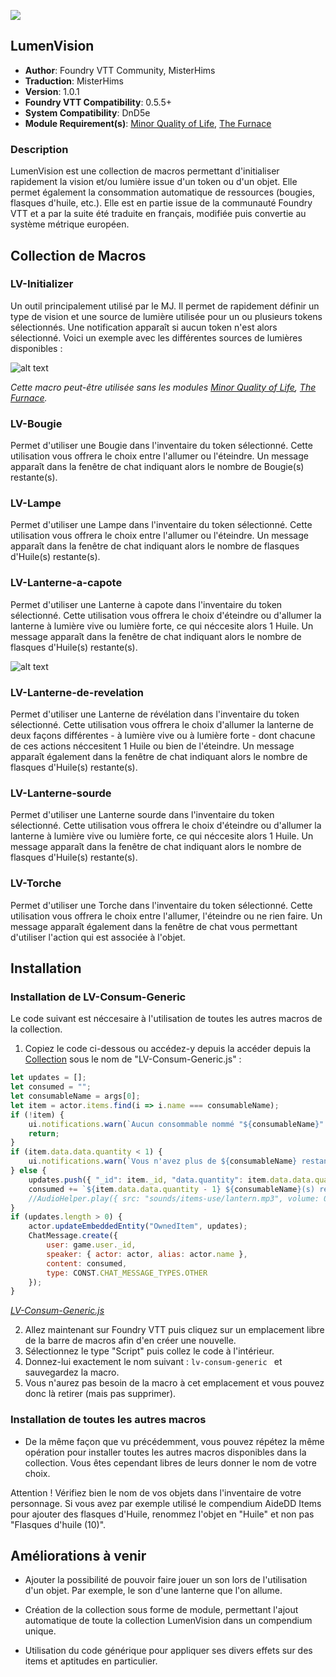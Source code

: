 ![](https://img.shields.io/badge/Foundry-v0.5.5-informational)
## LumenVision

* **Author**: Foundry VTT Community, MisterHims
* **Traduction**: MisterHims
* **Version**: 1.0.1
* **Foundry VTT Compatibility**: 0.5.5+
* **System Compatibility**: DnD5e
* **Module Requirement(s)**: [Minor Quality of Life](https://gitlab.com/tposney/minor-qol/tree/master), [The Furnace](https://github.com/kakaroto/fvtt-module-furnace)

### Description
LumenVision est une collection de macros permettant d'initialiser rapidement la vision et/ou lumière issue d'un token ou d'un objet. Elle permet également la consommation automatique de ressources (bougies, flasques d'huile, etc.). Elle est en partie issue de la communauté Foundry VTT et a par la suite été traduite en français, modifiée puis convertie au système métrique européen.

## Collection de Macros

### LV-Initializer
Un outil principalement utilisé par le MJ. Il permet de rapidement définir un type de vision et une source de lumière utilisée pour un ou plusieurs tokens sélectionnés. Une notification apparaît si aucun token n'est alors sélectionné. Voici un exemple avec les différentes sources de lumières disponibles :

![alt text](https://github.com/MisterHims/FoundryVTT/blob/master/ScriptMacros/LumenVision/FR/images/dem_01.gif)

*Cette macro peut-être utilisée sans les modules [Minor Quality of Life](https://gitlab.com/tposney/minor-qol/tree/master), [The Furnace](https://github.com/kakaroto/fvtt-module-furnace).*

### LV-Bougie
Permet d'utiliser une Bougie dans l'inventaire du token sélectionné. Cette utilisation vous offrera le choix entre l'allumer ou l'éteindre. Un message apparaît dans la fenêtre de chat indiquant alors le nombre de Bougie(s) restante(s).

### LV-Lampe
Permet d'utiliser une Lampe dans l'inventaire du token sélectionné. Cette utilisation vous offrera le choix entre l'allumer ou l'éteindre. Un message apparaît dans la fenêtre de chat indiquant alors le nombre de flasques d'Huile(s) restante(s).

### LV-Lanterne-a-capote
Permet d'utiliser une Lanterne à capote dans l'inventaire du token sélectionné. Cette utilisation vous offrera le choix d'éteindre ou d'allumer la lanterne à lumière vive ou lumière forte, ce qui néccesite alors 1 Huile. Un message apparaît dans la fenêtre de chat indiquant alors le nombre de flasques d'Huile(s) restante(s).

![alt text](https://github.com/MisterHims/FoundryVTT/blob/master/ScriptMacros/LumenVision/FR/images/dem_02.gif)

### LV-Lanterne-de-revelation
Permet d'utiliser une Lanterne de révélation dans l'inventaire du token sélectionné. Cette utilisation vous offrera le choix d'allumer la lanterne de deux façons différentes - à lumière vive ou à lumière forte - dont chacune de ces actions néccesitent 1 Huile ou bien de l'éteindre. Un message apparaît également dans la fenêtre de chat indiquant alors le nombre de flasques d'Huile(s) restante(s).

### LV-Lanterne-sourde
Permet d'utiliser une Lanterne sourde dans l'inventaire du token sélectionné. Cette utilisation vous offrera le choix d'éteindre ou d'allumer la lanterne à lumière vive ou lumière forte, ce qui néccesite alors 1 Huile. Un message apparaît dans la fenêtre de chat indiquant alors le nombre de flasques d'Huile(s) restante(s).

### LV-Torche

Permet d'utiliser une Torche dans l'inventaire du token sélectionné. Cette utilisation vous offrera le choix entre l'allumer, l'éteindre ou ne rien faire. Un message apparaît également dans la fenêtre de chat vous permettant d'utiliser l'action qui est associée à l'objet.

## Installation
### Installation de LV-Consum-Generic

Le code suivant est néccesaire à l'utilisation de toutes les autres macros de la collection.

1. Copiez le code ci-dessous ou accédez-y depuis la accéder depuis la [Collection](https://github.com/MisterHims/FoundryVTT/blob/master/ScriptMacros/LumenVision/FR/Collection/LV-Consum-Generic.js) sous le nom de "LV-Consum-Generic.js" :
```javascript
let updates = [];
let consumed = "";
let consumableName = args[0];
let item = actor.items.find(i => i.name === consumableName);
if (!item) {
    ui.notifications.warn(`Aucun consommable nommé "${consumableName}" n'a été trouvé`);
    return;
}
if (item.data.data.quantity < 1) {
    ui.notifications.warn(`Vous n'avez plus de ${consumableName} restante(s)`);
} else {
    updates.push({ "_id": item._id, "data.quantity": item.data.data.quantity - 1 });
    consumed += `${item.data.data.quantity - 1} ${consumableName}(s) restante(s)<br>`;
    //AudioHelper.play({ src: "sounds/items-use/lantern.mp3", volume: 0.8, autoplay: true, loop: false }, true);
}
if (updates.length > 0) {
    actor.updateEmbeddedEntity("OwnedItem", updates);
    ChatMessage.create({
        user: game.user._id,
        speaker: { actor: actor, alias: actor.name },
        content: consumed,
        type: CONST.CHAT_MESSAGE_TYPES.OTHER
    });
}
```
*[LV-Consum-Generic.js](https://github.com/MisterHims/FoundryVTT/blob/master/ScriptMacros/LumenVision/FR/Collection/LV-Consum-Generic.js)*

2. Allez maintenant sur Foundry VTT puis cliquez sur un emplacement libre de la barre de macros afin d'en créer une nouvelle.
3. Sélectionnez le type "Script" puis collez le code à l'intérieur.
4. Donnez-lui exactement le nom suivant : ```lv-consum-generic ``` et sauvegardez la macro.
5. Vous n'aurez pas besoin de la macro à cet emplacement et vous pouvez donc là retirer (mais pas supprimer).

### Installation de toutes les autres macros

* De la même façon que vu précédemment, vous pouvez répétez la même opération pour installer toutes les autres macros disponibles dans la collection. Vous êtes cependant libres de leurs donner le nom de votre choix.

Attention ! Vérifiez bien le nom de vos objets dans l'inventaire de votre personnage. Si vous avez par exemple utilisé le compendium AideDD Items pour ajouter des flasques d'Huile, renommez l'objet en "Huile" et non pas "Flasques d'huile (10)".

## Améliorations à venir

* Ajouter la possibilité de pouvoir faire jouer un son lors de l'utilisation d'un objet. Par exemple, le son d'une lanterne que l'on allume.

* Création de la collection sous forme de module, permettant l'ajout automatique de toute la collection LumenVision dans un compendium unique.

* Utilisation du code générique pour appliquer ses divers effets sur des items et aptitudes en particulier.

